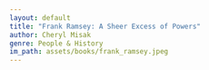 ```yaml
---
layout: default
title: "Frank Ramsey: A Sheer Excess of Powers"
author: Cheryl Misak
genre: People & History
im_path: assets/books/frank_ramsey.jpeg
---
```

